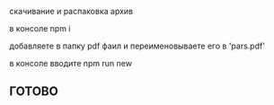 <p>скачивание и распаковка архив</p>
<p>в консоле npm i</p>
<p>добавляете в папку pdf фаил и переименовываете его в 'pars.pdf'</p>
<p>в консоле вводите npm run new</p>
<h2>ГОТОВО</h2>
